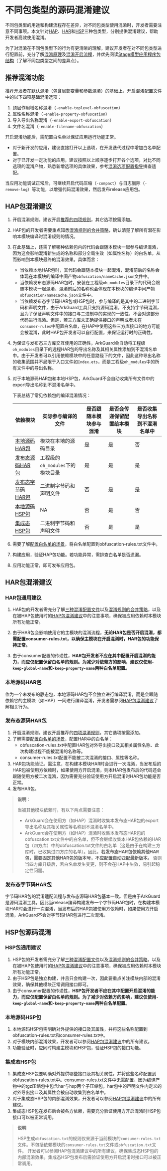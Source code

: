 # 不同包类型的源码混淆建议
<!--Kit: ArkTS-->
<!--Subsystem: ArkCompiler-->
<!--Owner: @zju-wyx-->
<!--SE: @xiao-peiyang; @dengxinyu-->
<!--TSE: @kirl75; @zsw_zhushiwei-->

不同包类型的用途和构建流程存在差异，对不同包类型使用混淆时，开发者需要注意不同事项。本文针对[HAP](../quick-start/hap-package.md)、[HAR](../quick-start/har-package.md)和[HSP](../quick-start/in-app-hsp.md)三种包类型，分别提供混淆建议，帮助开发者高效使用混淆。

为了对混淆在不同包类型下的行为有更清晰的理解，建议开发者在对不同包类型进行配置前，充分了解[混淆原理](./source-obfuscation.md)及[混淆开启流程](./source-obfuscation-guide.md#开启混淆步骤)，并优先阅读[Stage模型应用程序包结构](../quick-start/application-package-structure-stage.md)（了解不同包类型之间的差异点）。

## 推荐混淆功能

推荐开发者在默认混淆（包含局部变量和参数混淆）的基础上，开启混淆配置文件中的以下四项基础混淆选项：

1. 顶层作用域名称混淆（`-enable-toplevel-obfuscation`）
2. 属性名称混淆（`-enable-property-obfuscation`）
3. 导入导出名称混淆（`-enable-export-obfuscation`）
4. 文件名混淆（`-enable-filename-obfuscation`）

开启混淆功能后，需配置白名单以保证应用运行功能正常。

- 对于新开发的应用，建议直接打开以上选项，在开发迭代过程中增加白名单配置。
- 对于已开发一定功能的应用，建议按照以上顺序逐步打开各个选项，对比不同选项的混淆产物，熟悉新增选项的具体效果，参考[混淆选项配置指导](source-obfuscation-guide.md#混淆选项配置指导)排查适配。

当应用功能调试正常后，可继续开启代码压缩（`-compact`）与日志删除（`-remove-log`）等功能，以增强代码混淆效果，然后发布release应用包。

## HAP包混淆建议

1. 开启混淆规则。建议开启[推荐的四项规则](#推荐混淆功能)，其它选项按需添加。
2. HAP包的开发者需要重点知悉[混淆规则的合并策略](source-obfuscation.md#混淆规则合并策略)，确认清楚了解所有潜在影响本模块编译时混淆规则的情况。

3. 在此基础上，还需了解哪种依赖包内的代码会跟随本模块一起参与编译混淆，因为这会影响混淆新生成的名称和部分全局生效（如属性名称）的白名单，从而影响到本模块最终的混淆效果。具体而言：
    - 当依赖本地HAR包时，其代码会跟随本模块一起混淆，混淆前后的名称会体现在本模块的编译中间产物`obfuscation/nameCache.json`文件中。
    - 当依赖发布态源码HAR包时，安装在工程级`oh_modules`目录下的代码会跟随本模块一起混淆，混淆前后的名称也会体现在本模块的编译中间产物`obfuscation/nameCache.json`文件中。
    - 当依赖发布态字节码HAR包或HSP包时，参与编译的是其中的二进制字节码和声明文件，由于ArkGuard工具只支持源码混淆，不支持字节码混淆，且为了保证声明文件中的接口与二进制中的实现的一致性，不会对这部分代码进行混淆。但是，若三方库未正确提供接口的声明或者未在`consumer-rules`中配置白名单，在HAP中使用这些三方库接口的地方可能会被混淆，此时HAP包开发者可以自行配置，来保证运行时的正确性。

4. 为保证与发布态三方库交互使用的正确性，ArkGuard会自动将工程级`oh_modules`目录下的远程HAR包的导出名称及其相关属性添加到不混淆名单中。由于开发者可以引用依赖模块中的任意路径下的文件，因此这种导出名称的收集范围并不局限于入口文件如`Index.ets`，而是工程级`oh_modules`中的所有文件中的导出名称。

5. 对于本地源码HAR包和本地HSP包，ArkGuard不会自动收集所有文件中的export导出名称到不混淆名单中。

    下表总结了常见依赖包的编译混淆情况：

    | 依赖模块 | 实际参与编译的文件 | 是否跟随本模块参与混淆 | 是否会传递保留配置给本模块 | 是否收集导出名称到不混淆名单中 |
    | --- | --- | --- | --- | --- |
    | [本地源码HAR包](#本地源码har包) | 模块在本地的源码目录 | 是 | 是 | 否 |
    | [发布态源码HAR包](#发布态源码har包) | 工程级的`oh_modules`下的模块目录 | 是 | 是 | 是 |
    | [发布态字节码HAR包](#发布态字节码har包) | 二进制字节码和声明文件 | 否 | 是 | 是 |
    | [本地源码HSP包](#本地源码hsp包) | NA | 否 | 是 | 否 |
    | [集成态HSP包](#集成态hsp包) | 二进制字节码和声明文件 | 否 | 是 | 是 |

6. 需要了解[配置白名单的场景](source-obfuscation.md#保留选项)，将白名单配置到obfuscation-rules.txt文件中。
7. 构建应用，验证HAP包功能。若功能异常，需排查白名单是否遗漏。
8. 应用功能正常，即可发布应用包。

## HAR包混淆建议

### HAR包通用建议

1. HAR包的开发者需充分了解[三种混淆配置文件](source-obfuscation-guide.md#三种混淆配置文件)以及[混淆规则的合并策略](source-obfuscation.md#混淆规则合并策略)，以及在被HAP包使用时的[HAP包混淆建议](#hap包混淆建议)中的注意事项，确保被应用依赖时本模块所有功能正常。

2. 由于HAR包会影响使用它的主模块的混淆流程，**无论HAR包是否开启混淆，都需配置consumer-rules.txt，以确保主模块在开启混淆时，HAR包的功能保持正常。**

3. 由于consumer配置的传递性，**HAR包开发者不应在其中配置开启混淆的能力，而应仅配置保留白名单的规则。为减少对依赖方的影响，建议仅使用`-keep-global-name`和`-keep-property-name`两种白名单配置。**

### 本地源码HAR包

作为一个未发布的静态包，本地源码HAR包不会独立进行编译混淆，而是会跟随依赖它的主模块（如HAP）一同进行编译混淆，开发者需参阅[HAP包混淆建议](#hap包混淆建议)了解相关行为。

### 发布态源码HAR包

1. 开启混淆规则。建议开启推荐的[四项混淆规则](#推荐混淆功能)，其它选项按需添加。
2. 了解需要[配置白名单的场景](source-obfuscation.md#保留选项)，配置HAR中的白名单：
    - obfuscation-rules.txt中配置HAR包对外导出接口及其相关属性名称、此次构建过程不能被混淆的名称等。
    - consumer-rules.txt配置不能被二次混淆的接口、属性等名称。
3. HAR包功能验证。需注意，在构建本模块HAR时会进行一次混淆，当发布后的HAR包被使用方依赖时，如果使用方开启混淆，则本HAR包发布后的代码还会跟随使用方被二次混淆，因为需要充分验证使用方开启混淆时HAR包功能是否正常。
4. 发布HAR包。

> **说明**：
>
> 当被其他模块依赖时，有以下两点需要注意：
>
> - ArkGuard会在使用方（如HAP）混淆时收集本发布态HAR包的export导出名称及其相关属性等名称到不混淆名单中。
> - ArkGuard会在使用方（如HAP）混淆时收集本发布态HAR包的obfuscation.txt文件中的白名单，但不会继续收集本HAR包依赖的HAR包（四方库）中的obfuscation.txt文件的白名单（这是由于在构建三方库时，已收集过四方库的名单）。因此，**若发布态HAR包依赖其他HAR包，需要固定其他HAR包的版本号，不应配置自动匹配最新版本。** 否则当四方库升级后，若白名单发生变更，则不会在HAP中生效，易引起稳定性问题。

### 发布态字节码HAR包

字节码HAR包的混淆适配流程与发布态源码HAR包基本一致。但是由于ArkGuard是源码混淆工具，因此当release编译构建发布一个字节码HAR包时，在构建本模块HAR时会进行一次混淆，当发布后的HAR包被使用方依赖时，如果使用方开启混淆，ArkGuard不会对字节码HAR包进行二次混淆。

## HSP包源码混淆

### HSP包通用建议

1. HSP包的开发者需充分了解[三种混淆配置文件](source-obfuscation-guide.md#三种混淆配置文件)以及[混淆规则的合并策略](source-obfuscation.md#混淆规则合并策略)，以及在被HAP包使用时的[HAP包混淆建议](#hap包混淆建议)中的注意事项，确保被应用依赖时本模块所有功能正常。
2. 由于HSP包是独立构建，并且只会构建一次，因此要重点关注模块内部的混淆效果，确保其他模块正常调用接口即可。
3. 由于consumer配置的传递性，**HSP包开发者不应在其中配置开启混淆的能力，而应仅配置保留白名单的规则。为了减少对依赖方的影响，建议仅使用`-keep-global-name`和`-keep-property-name`两种白名单配置**。

### 本地源码HSP包

1. 本地源码HSP包需明确对外提供的接口及其属性，并将这些名称配置到obfuscation-rules.txt和consumer-rules.txt中。
2. 对于模块内部混淆效果，开发者可以参阅[HAP包混淆建议](#hap包混淆建议)中的所有建议。
3. 功能验证时，应同时构建主模块和HSP包，验证HSP包的接口功能。

### 集成态HSP包

1. 集成态HSP包要明确对外提供哪些接口及其相关属性，并将这些名称配置到obfuscation-rules.txt中。consumer-rules.txt文件中无需配置，因为编译产物中的tgz压缩包中包含har与hsp两个子压缩包，har包中的声明文件内定义的对外导出接口及其属性会被自动收集到白名单中。
2. 对于集成态HSP包的内部混淆效果，开发者可以参阅[HAP包混淆建议](#hap包混淆建议)中的所有建议。
3. 集成态HSP包在发布后会被各方依赖，需要充分验证使用方开启混淆时HSP包接口可以被正常调用。

> **说明**
>
> HSP生成`obfuscation.txt`的规则仅来源于当前模块的`consumer-rules.txt`文件。不包括依赖模块的`consumer-rules.txt`文件或`obfuscation.txt`文件。
开发者可以参阅HAP包混淆建议中的所有建议，确保集成态HSP包的内部混淆效果。集成态HSP包发布后需验证使用方开启混淆时接口可以被正常调用。